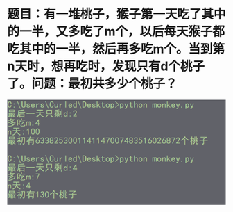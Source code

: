 # 题目：有一堆桃子，猴子第一天吃了其中的一半，又多吃了m个，以后每天猴子都吃其中的一半，然后再多吃m个。当到第n天时，想再吃时，发现只有d个桃子了。问题：最初共多少个桃子？

<img src="run.png">